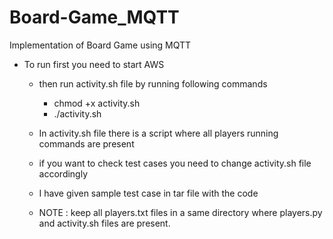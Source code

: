 # Board-Game_MQTT
Implementation of Board Game using MQTT


- To run first you need to start AWS 
    - then run activity.sh file by running following commands
    	- chmod +x activity.sh
    	- ./activity.sh
    	
    - In activity.sh file there is a script where all players running commands are present 
    - if you want to check test cases you need to change activity.sh file accordingly
   
   
   - I have given sample test case in tar file with the code 
   - NOTE : keep all players.txt files in a same directory where players.py and activity.sh files are present.

